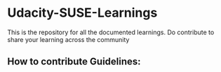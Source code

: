 # Udacity-SUSE-Learnings
This is the repository for all the documented learnings. Do contribute to share your learning across the community

## How to contribute Guidelines:
